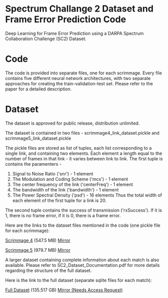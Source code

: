 # Spectrum Challange 2 Dataset and Frame Error Prediction Code
Deep Learning for Frame Error Prediction using a DARPA Spectrum Collaboration Challenge (SC2) Dataset.

# Code
The code is provided into separate files, one for each scrimmage. Every file contains five different neural network architectures, with two separate approaches for creating the train-validation-test set. Please refer to the paper for a detailed description.

# Dataset
The dataset is approved for public release, distribution unlimited.

The dataset is contained in two files - scrimmage4_link_dataset.pickle and scrimmage5_link_dataset.pickle

The pickle files are stored as list of tuples, each list corresponding to a single link, and containing two elements. Each element a length equal to the number of frames in that link - it varies between link to link.
The first tuple is contains the paramenters -
1. Signal to Noise Ratio ('snr') - 1 element
2. The Modulation and Coding Scheme ('mcs') - 1 element
3. The center frequency of the link ('centerFreq') - 1 element
4. The bandwidth of the link ('bandwidth') - 1 element
5. The Power Spectral Density ('psd') - 16 elements
Thus the total width of each element of the first tuple for a link is 20.

The second tuple contains the success of transmission ('rxSuccess'). If it is 1, there is no frame error, if it is 0, there is a frame error.

Here are the links to the dataset files mentioned in the code (one pickle file for each scrimmage):

[Scrimmage 4](https://purdue0-my.sharepoint.com/:u:/g/personal/amahdeej_purdue_edu/EQsfaBF0MjJNvBXqkPq-Lv0BlyAm8ph8O85s-vxOqVjJTA?e=pYHIQS) (547.5 MB) [Mirror](https://app.box.com/s/i0c1qimr0mjuyr38celtxbsuedhlp9tr)

[Scrimmage 5](https://purdue0-my.sharepoint.com/:u:/g/personal/amahdeej_purdue_edu/EVnfh_V2BZBOk9SOTvKDLa4BGQ54LA9rr_r0cfFQWC_SLw?e=Jh4yCL) (979.7 MB) [Mirror](https://app.box.com/s/sqyvrapww6z5ydg0rrx7tjszs32bhndx)

A larger dataset containing complete information about each match is also available. Please refer to SC2_Dataset_Documentation.pdf for more details regarding the structure of the full dataset.

Here is the link to the full dataset (separate sqlite files for each match):

[Full Dataset](https://purdue0-my.sharepoint.com/:f:/g/personal/amahdeej_purdue_edu/EszW2WkpQWBLg9Y6cYX1FtUBpEyMS5XpUuCUxa2vFj5nXg?e=Nh0tk6) (135.517 GB) [Mirror (Needs Access Request)](https://app.box.com/s/snwqgmzxljjsu129wampesj0xgn2ozpq)

